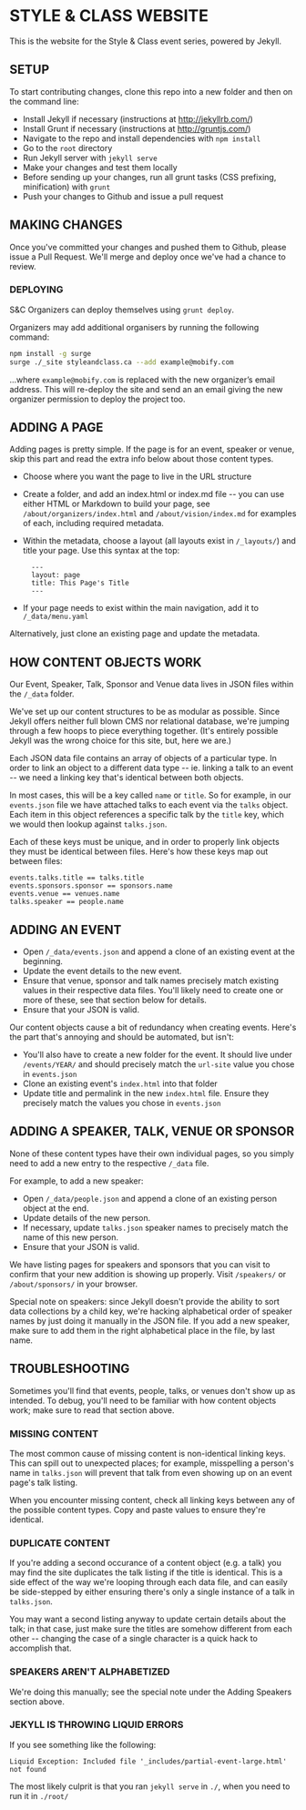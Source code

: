 # STYLE & CLASS WEBSITE

This is the website for the Style & Class event series, powered by Jekyll.

## SETUP

To start contributing changes, clone this repo into a new folder and then on
the command line:

* Install Jekyll if necessary (instructions at http://jekyllrb.com/)
* Install Grunt if necessary (instructions at http://gruntjs.com/)
* Navigate to the repo and install dependencies with ``npm install``
* Go to the `root` directory
* Run Jekyll server with ``jekyll serve``
* Make your changes and test them locally
* Before sending up your changes, run all grunt tasks (CSS prefixing,
  minification) with ``grunt``
* Push your changes to Github and issue a pull request

## MAKING CHANGES

Once you've committed your changes and pushed them to Github, please issue a
Pull Request. We'll merge and deploy once we've had a chance to review.

### DEPLOYING

S&C Organizers can deploy themselves using `grunt deploy`.

Organizers may add additional organisers by running the following command:

```sh
npm install -g surge
surge ./_site styleandclass.ca --add example@mobify.com
```

…where `example@mobify.com` is replaced with the new organizer’s email address. This will re-deploy the site and send an an email giving the new organizer permission to deploy the project too.

## ADDING A PAGE

Adding pages is pretty simple. If the page is for an event, speaker or
venue, skip this part and read the extra info below about those content types.

* Choose where you want the page to live in the URL structure
* Create a folder, and add an index.html or index.md file -- you can use
  either HTML or Markdown to build your page, see ``/about/organizers/index.html``
  and ``/about/vision/index.md`` for examples of each, including required metadata.
* Within the metadata, choose a layout (all layouts exist in ``/_layouts/``) and
  title your page. Use this syntax at the top:

        ---
        layout: page
        title: This Page's Title
        ---

* If your page needs to exist within the main navigation, add it to
  ``/_data/menu.yaml``

Alternatively, just clone an existing page and update the metadata.


## HOW CONTENT OBJECTS WORK

Our Event, Speaker, Talk, Sponsor and Venue data lives in JSON files within the
``/_data`` folder.

We've set up our content structures to be as modular as possible. Since Jekyll
offers neither full blown CMS nor relational database, we're jumping through a
few hoops to piece everything together. (It's entirely possible Jekyll was the
wrong choice for this site, but, here we are.)

Each JSON data file contains an array of objects of a particular type. In order
to link an object to a different data type -- ie. linking a talk to an event --
we need a linking key that's identical between both objects.

In most cases, this will be a key called ``name`` or ``title``. So for example, in
our ``events.json`` file we have attached talks to each event via the ``talks``
object. Each item in this object references a specific talk by the ``title`` key,
which we would then lookup against ``talks.json``.

Each of these keys must be unique, and in order to properly link objects they
must be identical between files. Here's how these keys map out between files:

    events.talks.title == talks.title
    events.sponsors.sponsor == sponsors.name
    events.venue == venues.name
    talks.speaker == people.name


## ADDING AN EVENT

* Open ``/_data/events.json`` and append a clone of an existing event at the 
  beginning.
* Update the event details to the new event.
* Ensure that venue, sponsor and talk names precisely match existing values in
  their respective data files. You'll likely need to create one or more of
  these, see that section below for details.
* Ensure that your JSON is valid.

Our content objects cause a bit of redundancy when creating events. Here's the
part that's annoying and should be automated, but isn't:

* You'll also have to create a new folder for the event. It should live under
  ``/events/YEAR/`` and should precisely match the ``url-site`` value you chose in
  ``events.json``
* Clone an existing event's ``index.html`` into that folder
* Update title and permalink in the new ``index.html`` file. Ensure they precisely
  match the values you chose in ``events.json``


## ADDING A SPEAKER, TALK, VENUE OR SPONSOR

None of these content types have their own individual pages, so you simply need
to add a new entry to the respective ``/_data`` file.

For example, to add a new speaker:

* Open ``/_data/people.json`` and append a clone of an existing person object at the
  end.
* Update details of the new person.
* If necessary, update ``talks.json`` speaker names to precisely match the name of
  this new person.
* Ensure that your JSON is valid.

We have listing pages for speakers and sponsors that you can visit to
confirm that your new addition is showing up properly. Visit ``/speakers/`` or
``/about/sponsors/`` in your browser.

Special note on speakers: since Jekyll doesn't provide the ability to sort data
collections by a child key, we're hacking alphabetical order of speaker names by
just doing it manually in the JSON file. If you add a new speaker, make sure to
add them in the right alphabetical place in the file, by last name.


## TROUBLESHOOTING

Sometimes you'll find that events, people, talks, or venues don't show up as
intended. To debug, you'll need to be familiar with how content objects work;
make sure to read that section above.

### MISSING CONTENT

The most common cause of missing content is non-identical linking keys. This can
spill out to unexpected places; for example, misspelling a person's name in
``talks.json`` will prevent that talk from even showing up on an event page's talk
listing.

When you encounter missing content, check all linking keys between any of the
possible content types. Copy and paste values to ensure they're identical.


### DUPLICATE CONTENT

If you're adding a second occurance of a content object (e.g. a talk) you may
find the site duplicates the talk listing if the title is identical. This is a
side effect of the way we're looping through each data file, and can easily be
side-stepped by either ensuring there's only a single instance of a talk in
``talks.json``.

You may want a second listing anyway to update certain details about the talk;
in that case, just make sure the titles are somehow different from each other --
changing the case of a single character is a quick hack to accomplish that.


### SPEAKERS AREN'T ALPHABETIZED

We're doing this manually; see the special note under the Adding Speakers
section above.


### JEKYLL IS THROWING LIQUID ERRORS

If you see something like the following:

    Liquid Exception: Included file '_includes/partial-event-large.html' not found

The most likely culprit is that you ran ``jekyll serve`` in `./`, when you need to run it in `./root/`
